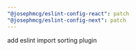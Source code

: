```yaml
---
"@josephmcg/eslint-config-react": patch
"@josephmcg/eslint-config-next": patch
---
```


add eslint import sorting plugin
